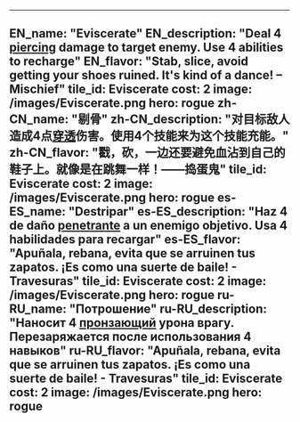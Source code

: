 ---

EN_name: "Eviscerate"
EN_description: "Deal 4 <u>piercing</u> damage to target enemy. Use 4 abilities to recharge"
EN_flavor: "Stab, slice, avoid getting your shoes ruined. It's kind of a dance!  – Mischief"
tile_id: Eviscerate
cost: 2
image: /images/Eviscerate.png
hero: rogue
zh-CN_name: "剔骨"
zh-CN_description: "对目标敌人造成4点<u>穿透</u>伤害。使用4个技能来为这个技能充能。"
zh-CN_flavor: "戳，砍，一边还要避免血沾到自己的鞋子上。就像是在跳舞一样！——捣蛋鬼"
tile_id: Eviscerate
cost: 2
image: /images/Eviscerate.png
hero: rogue
es-ES_name: "Destripar"
es-ES_description: "Haz 4 de daño <u>penetrante</u> a un enemigo objetivo. Usa 4 habilidades para recargar"
es-ES_flavor: "Apuñala, rebana, evita que se arruinen tus zapatos. ¡Es como una suerte de baile! - Travesuras"
tile_id: Eviscerate
cost: 2
image: /images/Eviscerate.png
hero: rogue
ru-RU_name: "Потрошение"
ru-RU_description: "Наносит 4 <u>пронзающий</u> урона врагу. Перезаряжается после использования 4 навыков"
ru-RU_flavor: "Apuñala, rebana, evita que se arruinen tus zapatos. ¡Es como una suerte de baile! - Travesuras"
tile_id: Eviscerate
cost: 2
image: /images/Eviscerate.png
hero: rogue
---